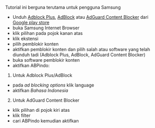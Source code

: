 Tutorial ini berguna terutama untuk pengguna Samsung
- Unduh [Adblock Plus](https://play.google.com/store/apps/details?id=org.adblockplus.adblockplussbrowser), [AdBlock](https://play.google.com/store/apps/details?id=com.betafish.adblocksbrowser) atau [AdGuard Content Blocker](https://play.google.com/store/apps/details?id=com.adguard.android.contentblocker) dari [Google play store](https://play.google.com)
- buka Samsung Internet Browser
- klik pilihan pada pojok kanan atas
- klik ekstensi
- pilih pemblokir konten
- aktifkan pemblokir konten dan pilih salah atau software yang telah diunduh tadi (Adblock Plus, AdBlock, AdGuard Content Blocker)
- buka software pemblokir konten
- aktifkan ABPindo:
1. Untuk Adblock Plus/AdBlock
- pada *ad blocking options* klik language
- aktifkan *Bahasa Indonesia*
2. Untuk AdGuard Content Blocker
- klik pilihan di pojok kiri atas
- klik filter
- cari ABPindo kemudian aktifkan
